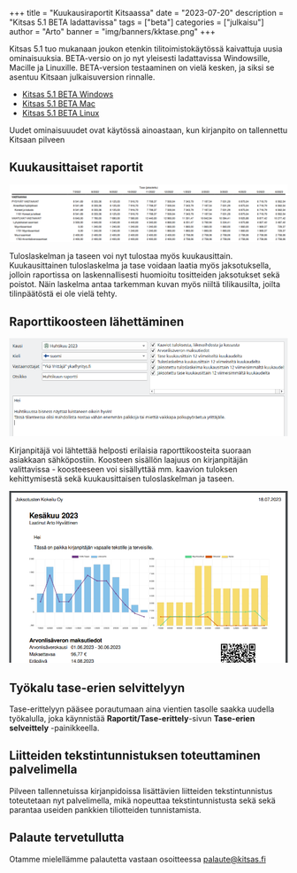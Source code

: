 +++
title = "Kuukausiraportit Kitsaassa"
date = "2023-07-20"
description = "Kitsas 5.1 BETA ladattavissa"
tags = ["beta"]
categories = ["julkaisu"]
author = "Arto"
banner = "img/banners/kktase.png"
+++

Kitsas 5.1 tuo mukanaan joukon etenkin tilitoimistokäytössä kaivattuja uusia ominaisuuksia. BETA-versio on jo nyt yleisesti ladattavissa Windowsille, Macille ja Linuxille. BETA-version testaaminen on vielä kesken, ja siksi se asentuu Kitsaan julkaisuversion rinnalle.

- [Kitsas 5.1 BETA Windows](https://github.com/artoh/kitupiikki/releases/download/v5.1-beta/kitsas-5.1-beta-asennus.exe)
- [Kitsas 5.1 BETA Mac](https://github.com/petriaarnio/kitupiikki/releases/download/mac-v5.1-beta/Kitsas-5.1-beta.dmg)
- [Kitsas 5.1 BETA Linux](https://github.com/artoh/kitupiikki/releases/download/v5.1-beta/Kitsas-5.1-beta-x86_64.AppImage)

Uudet ominaisuuudet ovat käytössä ainoastaan, kun kirjanpito on tallennettu Kitsaan pilveen

## Kuukausittaiset raportit

<img src="/img/fi/raportit/kausitase.png" class="img-responsive"/>

Tuloslaskelman ja taseen voi nyt tulostaa myös kuukausittain.
Kuukausittainen tuloslaskelma ja tase voidaan laatia myös jaksotuksella, jolloin raportissa on laskennallisesti huomioitu tositteiden jaksotukset sekä poistot. Näin laskelma antaa tarkemman kuvan myös niiltä tilikausilta, joilta tilinpäätöstä ei ole vielä tehty.

## Raporttikoosteen lähettäminen

<img src="/img/screenshots/raporttikooste.png" class="img-responsive"/>

Kirjanpitäjä voi lähtettää helposti erilaisia raporttikoosteita suoraan asiakkaan sähköpostiin. Koosteen sisällön laajuus on kirjanpitäjän valittavissa - koosteeseen voi sisällyttää mm. kaavion tuloksen kehittymisestä sekä kuukausittaisen tuloslaskelman ja taseen.

<img src="/img/fi/raportit/koostemalli.png" class="img-responsive"/>

## Työkalu tase-erien selvittelyyn

Tase-erittelyyn pääsee porautumaan aina vientien tasolle saakka uudella työkalulla, joka käynnistää **Raportit/Tase-erittely**-sivun **Tase-erien selveittely** -painikkeella.

## Liitteiden tekstintunnistuksen toteuttaminen palvelimella

Pilveen tallennetuissa kirjanpidoissa lisättävien liitteiden tekstintunnistus toteutetaan nyt palvelimella, mikä nopeuttaa tekstintunnistusta sekä sekä parantaa useiden pankkien tiliotteiden tunnistamista.

## Palaute tervetullutta

Otamme mielellämme palautetta vastaan osoitteessa palaute@kitsas.fi
